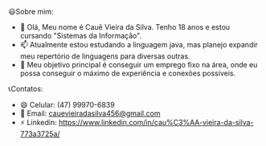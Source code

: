 😃Sobre mim:
- 👋 Olá, Meu nome é Cauê Vieira da Silva. Tenho 18 anos e estou cursando "Sistemas da Informação".
- 📫 Atualmente estou estudando a linguagem java, mas planejo expandir meu repertório de linguagens para diversas outras.
- 👀 Meu objetivo principal é conseguir um emprego fixo na área, onde eu possa conseguir o máximo de experiência e conexões possíveis.
  
📞Contatos:
- 😄 Celular: (47) 99970-6839
- 📧 Email: cauevieiradasilva456@gmail.com
- ⚡ Linkedin: https://www.linkedin.com/in/cau%C3%AA-vieira-da-silva-773a3725a/
